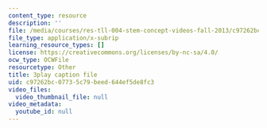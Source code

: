 ```yaml
---
content_type: resource
description: ''
file: /media/courses/res-tll-004-stem-concept-videos-fall-2013/c97262bc07735c79beed644ef5de8fc3_fv5QB3eK7jA.vtt
file_type: application/x-subrip
learning_resource_types: []
license: https://creativecommons.org/licenses/by-nc-sa/4.0/
ocw_type: OCWFile
resourcetype: Other
title: 3play caption file
uid: c97262bc-0773-5c79-beed-644ef5de8fc3
video_files:
  video_thumbnail_file: null
video_metadata:
  youtube_id: null
---
```

